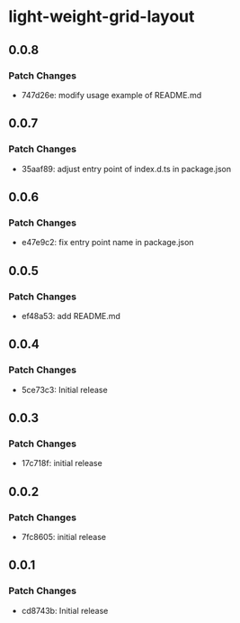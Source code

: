 # light-weight-grid-layout

## 0.0.8

### Patch Changes

- 747d26e: modify usage example of README.md

## 0.0.7

### Patch Changes

- 35aaf89: adjust entry point of index.d.ts in package.json

## 0.0.6

### Patch Changes

- e47e9c2: fix entry point name in package.json

## 0.0.5

### Patch Changes

- ef48a53: add README.md

## 0.0.4

### Patch Changes

- 5ce73c3: Initial release

## 0.0.3

### Patch Changes

- 17c718f: initial release

## 0.0.2

### Patch Changes

- 7fc8605: initial release

## 0.0.1

### Patch Changes

- cd8743b: Initial release
